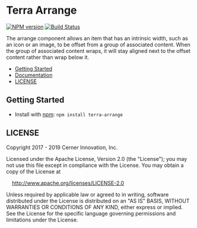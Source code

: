 # Terra Arrange


[![NPM version](https://badgen.net/npm/v/terra-arrange)](https://www.npmjs.org/package/terra-arrange)
[![Build Status](https://badgen.net/travis/cerner/terra-core)](https://travis-ci.com/cerner/terra-core)

The arrange component allows an item that has an intrinsic width, such as an icon or an image, to be offset from a group of associated content. When the group of associated content wraps, it will stay aligned next to the offset content rather than wrap below it.

- [Getting Started](#getting-started)
- [Documentation](https://github.com/cerner/terra-core/tree/master/packages/terra-arrange/docs)
- [LICENSE](#license)

## Getting Started

- Install with [npm](https://www.npmjs.com): `npm install terra-arrange`

## LICENSE

Copyright 2017 - 2019 Cerner Innovation, Inc.

Licensed under the Apache License, Version 2.0 (the "License"); you may not use this file except in compliance with the License. You may obtain a copy of the License at

&nbsp;&nbsp;&nbsp;&nbsp;http://www.apache.org/licenses/LICENSE-2.0

Unless required by applicable law or agreed to in writing, software distributed under the License is distributed on an "AS IS" BASIS, WITHOUT WARRANTIES OR CONDITIONS OF ANY KIND, either express or implied. See the License for the specific language governing permissions and limitations under the License.

